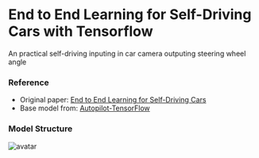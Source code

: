# End to End Learning for Self-Driving Cars with Tensorflow
An practical self-driving inputing in car camera outputing steering wheel angle

### Reference

 - Original paper: [End to End Learning for Self-Driving Cars](https://arxiv.org/pdf/1604.07316.pdf)
 - Base model from: [Autopilot-TensorFlow](https://github.com/SullyChen/Autopilot-TensorFlow)


### Model Structure
 
 ![avatar](http://baidu.com/pic/doge.png)
